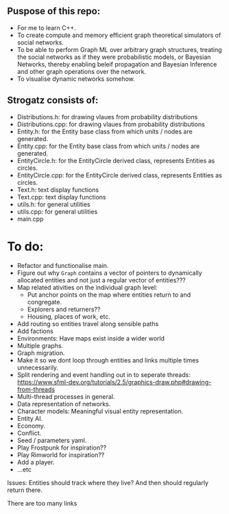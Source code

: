 ## Puspose of this repo:
- For me to learn C++.
- To create compute and memory efficient graph theoretical simulators of social networks.
- To be able to perform Graph ML over arbitrary graph structures, treating the social networks as if they were probabilistic models, or Bayesian Networks, thereby enabling beleif propagation and Bayesian Inference and other graph operations over the network.
- To visualise dynamic networks somehow.

## Strogatz consists of:
- Distributions.h: for drawing vlaues from probability distributions
- Distributions.cpp: for drawing vlaues from probability distributions
- Entity.h: for the Entity base class from which units / nodes are generated.
- Entity.cpp: for the Entity base class from which units / nodes are generated.
- EntityCircle.h: for the EntityCircle derived class, represents Entities as circles.
- EntityCircle.cpp: for the EntityCircle derived class, represents Entities as circles.
- Text.h: text display functions
- Text.cpp: text display functions
- utils.h: for general utilities
- utils.cpp: for general utilities
- main.cpp

# To do:
- Refactor and functionalise main.
- Figure out why `Graph` contains a vector of pointers to dynamically allocated entities and not
just a regular vector of entities???
- Map related ativities on the individual graph level:
  - Put anchor points on the map where entities return to and congregate.
  - Explorers and returners??
  - Housing, places of work, etc.
- Add routing so entities travel along sensible paths
- Add factions
- Environments: Have maps exist inside a wider world
- Multiple graphs.
- Graph migration.
- Make it so we dont loop through entities and links multiple times unnecessarily.
- Split rendering and event handling out in to seperate threads: 
	https://www.sfml-dev.org/tutorials/2.5/graphics-draw.php#drawing-from-threads
- Multi-thread processes in general.
- Data representation of networks.
- Character models: Meaningful visual entity representation.
- Entity AI.
- Economy.
- Conflict.
- Seed / parameters yaml.
- Play Frostpunk for inspiration??
- Play Rimworld for inspiration??
- Add a player.
- ...etc


Issues:
Entities should track where they live? And then should regularly return there.

There are too many links
